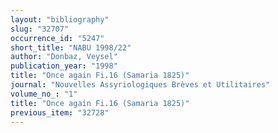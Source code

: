 ```yaml
---
layout: "bibliography"
slug: "32707"
occurrence_id: "5247"
short_title: "NABU 1998/22"
author: "Donbaz, Veysel"
publication_year: "1998"
title: "Once again Fi.16 (Samaria 1825)"
journal: "Nouvelles Assyriologiques Brèves et Utilitaires"
volume_no_: "1"
title: "Once again Fi.16 (Samaria 1825)"
previous_item: "32728"
---
```

